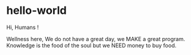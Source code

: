 # hello-world

Hi, Humans !

Wellness here, We do not have a great day, we MAKE a great program.
Knowledge is the food of the soul but we NEED money to buy food.
